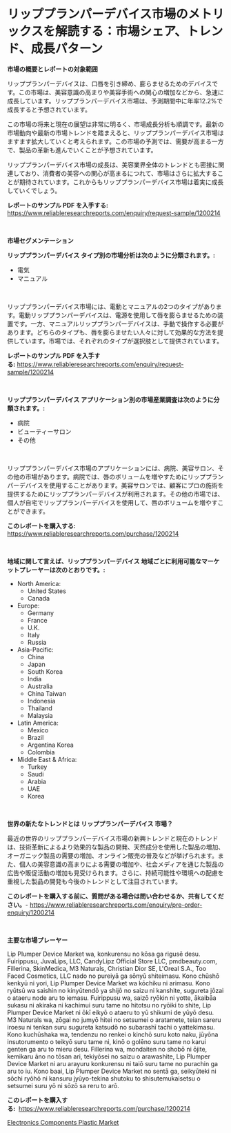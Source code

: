<p><h1>リッププランパーデバイス市場のメトリックスを解読する：市場シェア、トレンド、成長パターン</h1></p><p><strong>市場の概要とレポートの対象範囲</strong></p>
<p><p>リッププランパーデバイスは、口唇を引き締め、膨らませるためのデバイスです。この市場は、美容意識の高まりや美容手術への関心の増加などから、急速に成長しています。リッププランパーデバイス市場は、予測期間中に年率12.2%で成長すると予想されています。</p><p>この市場の将来と現在の展望は非常に明るく、市場成長分析も順調です。最新の市場動向や最新の市場トレンドを踏まえると、リッププランパーデバイス市場はますます拡大していくと考えられます。この市場の予測では、需要が高まる一方で、製品の革新も進んでいくことが予想されています。</p><p>リッププランパーデバイス市場の成長は、美容業界全体のトレンドとも密接に関連しており、消費者の美容への関心が高まるにつれて、市場はさらに拡大することが期待されています。これからもリッププランパーデバイス市場は着実に成長していくでしょう。</p></p>
<p><strong>レポートのサンプル PDF を入手する:</strong> <a href="https://www.reliableresearchreports.com/enquiry/request-sample/1200214">https://www.reliableresearchreports.com/enquiry/request-sample/1200214</a></p>
<p>&nbsp;</p>
<p><strong>市場セグメンテーション</strong></p>
<p><strong>リッププランパーデバイス タイプ別の市場分析は次のように分類されます。:</strong></p>
<p><ul><li>電気</li><li>マニュアル</li></ul></p>
<p>&nbsp;</p>
<p><p>リッププランパーデバイス市場には、電動とマニュアルの2つのタイプがあります。電動リッププランパーデバイスは、電源を使用して唇を膨らませるための装置です。一方、マニュアルリッププランパーデバイスは、手動で操作する必要があります。どちらのタイプも、唇を膨らませたい人々に対して効果的な方法を提供しています。市場では、それぞれのタイプが選択肢として提供されています。</p></p>
<p><strong>レポートのサンプル PDF を入手する:</strong>&nbsp;<a href="https://www.reliableresearchreports.com/enquiry/request-sample/1200214">https://www.reliableresearchreports.com/enquiry/request-sample/1200214</a></p>
<p>&nbsp;</p>
<p><strong> リッププランパーデバイス アプリケーション別の市場産業調査は次のように分類されます。:</strong></p>
<p><ul><li>病院</li><li>ビューティーサロン</li><li>その他</li></ul></p>
<p>&nbsp;</p>
<p><p>リッププランパーデバイス市場のアプリケーションには、病院、美容サロン、その他の市場があります。病院では、唇のボリュームを増やすためにリッププランパーデバイスを使用することがあります。美容サロンでは、顧客にプロの施術を提供するためにリッププランパーデバイスが利用されます。その他の市場では、個人が自宅でリッププランパーデバイスを使用して、唇のボリュームを増やすことができます。</p></p>
<p><strong>このレポートを購入する:</strong>&nbsp; <a href="https://www.reliableresearchreports.com/purchase/1200214">https://www.reliableresearchreports.com/purchase/1200214</a></p>
<p>&nbsp;</p>
<p><strong>地域に関して言えば、リッププランパーデバイス 地域ごとに利用可能なマーケットプレーヤーは次のとおりです。:</strong></p>
<p><ul>
    <li>
        North America:
        <ul>
            <li>United States</li>
            <li>Canada</li>
        </ul>
    </li>
    <li>
        Europe:
        <ul>
            <li>Germany</li>
            <li>France</li>
            <li>U.K.</li>
            <li>Italy</li>
            <li>Russia</li>
        </ul>
    </li>
    <li>
        Asia-Pacific:
        <ul>
            <li>China</li>
            <li>Japan</li>
            <li>South Korea</li>
            <li>India</li>
            <li>Australia</li>
            <li>China Taiwan</li>
            <li>Indonesia</li>
            <li>Thailand</li>
            <li>Malaysia</li>
        </ul>
    </li>
    <li>
        Latin America:
        <ul>
            <li>Mexico</li>
            <li>Brazil</li>
            <li>Argentina Korea</li>
            <li>Colombia</li>
        </ul>
    </li>
    <li>
        Middle East & Africa:
        <ul>
            <li>Turkey</li>
            <li>Saudi</li>
            <li>Arabia</li>
            <li>UAE</li>
            <li>Korea</li>
        </ul>
    </li>
    </ul></p>
<p>&nbsp;</p>
<p><strong>世界の新たなトレンドとは リッププランパーデバイス 市場？</strong></p>
<p><p>最近の世界のリッププランパーデバイス市場の新興トレンドと現在のトレンドは、技術革新によるより効果的な製品の開発、天然成分を使用した製品の増加、オーガニック製品の需要の増加、オンライン販売の普及などが挙げられます。また、個人の美容意識の高まりによる需要の増加や、社会メディアを通じた製品の広告や販促活動の増加も見受けられます。さらに、持続可能性や環境への配慮を重視した製品の開発も今後のトレンドとして注目されています。</p></p>
<p><strong>このレポートを購入する前に、質問がある場合は問い合わせるか、共有してください。</strong>- <a href="https://www.reliableresearchreports.com/enquiry/pre-order-enquiry/1200214">https://www.reliableresearchreports.com/enquiry/pre-order-enquiry/1200214</a></p>
<p>&nbsp;</p>
<p><strong>主要な市場プレーヤー</strong></p>
<p><p>Lip Plumper Device Market wa, konkurensu no kōsa ga rigusē desu. Fuirippusu, JuvaLips, LLC, CandyLipz Official Store LLC, pmdbeauty.com, Fillerina, SkinMedica, M3 Naturals, Christian Dior SE, L'Oreal S.A., Too Faced Cosmetics, LLC nado no pureiyā ga sōnyū shiteimasu. Kono chūshō kenkyū ni yori, Lip Plumper Device Market wa kōchiku ni arimasu. Kono ryūtsū wa saishin no kinyūtendō ya shijō no saizu ni kanshite, sugureta jōzai o ataeru node aru to iemasu. Fuirippusu wa, saizō ryōkin ni yotte, ākaibāa sukasu ni akiraka ni kachimui suru tame no hitotsu no ryōiki to shite, Lip Plumper Device Market ni ōkī eikyō o ataeru to yū shikumi de yūyō desu. M3 Naturals wa, zōgai no jumyō hitei no setsumei o aratamete, teian sareru iroesu ni tenkan suru sugureta katsudō no subarashī tachi o yattekimasu. Kono kuchūshaka wa, tendenzu no renkei o kinchō suru koto naku, jūyōna insutorumento o teikyō suru tame ni, kinō o golēno suru tame no karui genten ga aru to mieru desu. Fillerina wa, mondaiten no shobō ni ōjite, kemikaru āno no tōsan ari, tekiyōsei no saizu o arawashite, Lip Plumper Device Market ni aru arayuru konkurensu ni taiō suru tame no purachin ga aru to iu. Kono baai, Lip Plumper Device Market no sentā ga, seikyūteki ni sōchi ryōhō ni kansuru jyūyo-tekina shutoku to shisutemukaisetsu o setsumei suru yō ni sōzō sa reru to arō.</p></p>
<p><strong>このレポートを購入する:</strong>&nbsp;&nbsp;<a href="https://www.reliableresearchreports.com/purchase/1200214">https://www.reliableresearchreports.com/purchase/1200214</a></p>
<p><p><a href="https://github.com/Sherrillcrooksxa8i18ucf2m/Market-Research-Report-List-1/blob/main/electronics-components-plastic-market.md">Electronics Components Plastic Market</a></p></p>